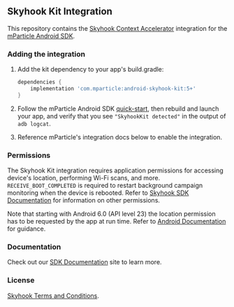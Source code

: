 ## Skyhook Kit Integration

This repository contains the [Skyhook Context Accelerator](http://www.skyhookwireless.com/products/context-accelerator) integration for the [mParticle Android SDK](https://github.com/mParticle/mparticle-android-sdk).

### Adding the integration

1. Add the kit dependency to your app's build.gradle:

    ```groovy
    dependencies {
        implementation 'com.mparticle:android-skyhook-kit:5+'
    }
    ```
2. Follow the mParticle Android SDK [quick-start](https://github.com/mParticle/mparticle-android-sdk), then rebuild and launch your app, and verify that you see `"SkyhookKit detected"` in the output of `adb logcat`.
3. Reference mParticle's integration docs below to enable the integration.

### Permissions

The Skyhook Kit integration requires application permissions for accessing device's location, performing Wi-Fi scans, and more. `RECEIVE_BOOT_COMPLETED` is required to restart background campaign monitoring when the device is rebooted. Refer to [Skyhook SDK Documentation](https://resources.skyhookwireless.com/wiki/type/documentation/skyhook-context/android-quickstart-guide/2327102) for information on other permissions.

Note that starting with Android 6.0 (API level 23) the location permission has to be requested by the app at run time. Refer to [Android Documentation](https://developer.android.com/training/permissions/requesting.html#perm-request) for guidance.

### Documentation

Check out our [SDK Documentation](http://docs.mparticle.com/#mobile-sdk-guide) site to learn more.

### License

[Skyhook Terms and Conditions](https://my.skyhookwireless.com/termsofservice).
